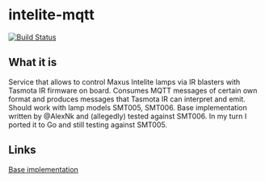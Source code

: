 # intelite-mqtt
[![Build Status](https://drone.esc.pp.ua/api/badges/alexcom/intelite-mqtt/status.svg)](https://drone.esc.pp.ua/alexcom/intelite-mqtt)

## What it is

Service that allows to control Maxus Intelite lamps via IR blasters with Tasmota IR firmware on board. Consumes MQTT
messages of certain own format and produces messages that Tasmota IR can interpret and emit. Should work with lamp
models SMT005, SMT006. Base implementation written by @AlexNk and (allegedly) tested against SMT006. In my turn I
ported it to Go and still testing against SMT005.

## Links

[Base implementation](https://github.com/AlexNk/intelite_smt006_remote)
